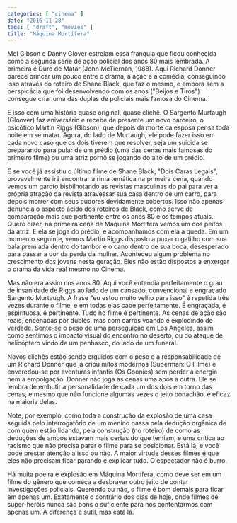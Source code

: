 ```yaml
---
categories: [ "cinema" ]
date: "2016-11-28"
tags: [ "draft", "movies" ]
title: "Máquina Mortífera"
---
```

Mel Gibson e Danny Glover estreiam essa franquia que ficou conhecida
como a segunda série de ação policial dos anos 80 mais lembrada. A
primeira é Duro de Matar (John McTiernan, 1988). Aqui Richard Donner
parece brincar um pouco entre o drama, a ação e a comédia, conseguindo
isso através do roteiro de Shane Black, que faz o mesmo, e embora sem
a perspicácia que foi desenvolvendo com os anos ("Beijos e Tiros")
consegue criar uma das duplas de policiais mais famosa do Cinema.

E isso com uma história quase original, quase clichê. O Sargento
Murtaugh (Gloover) faz aniversário e recebe de presente um novo parceiro,
o psicótico Martin Riggs (Gibson), que depois da morte da esposa pensa
toda noite em se matar. Agora, do lado de Murtaugh, ele pode fazer isso
em cada novo caso que os dois tiverem que resolver, seja um suicida
se preparando para pular de um prédio (uma das cenas mais famosas do
primeiro filme) ou uma atriz pornô se jogando do alto de um prédio.

E se você já assistiu o último filme de Shane Black, "Dois Caras
Legais", provavelmente irá encontrar a rima temática na primeira cena,
quando vemos um garoto bisbilhotando as revistas masculinas do pai para
ver a própria atração da revista atravessar sua casa dentro de um
carro, para depois morrer com seus pudores devidamente cobertos. Isso
não apenas denuncia o aspecto ácido dos roteiros de Black, como
serve de comparação mais que pertinente entre os anos 80 e os tempos
atuais. Quero dizer, na primeira cena de Máquina Mortífera vemos um
dos peitos da atriz. E ela se joga do prédio, e acompanhamos com ela
a queda. Em um momento seguinte, vemos Martin Riggs disposto a puxar o
gatilho com sua bala premiada dentro do tambor e o cano dentro de sua
boca, desesperado para passar a dor da perda da mulher. Aconteceu algum
problema no crescimento dos jovens nesta geração. Eles não estão
dispostos a enxergar o drama da vida real mesmo no Cinema.

Mas não era assim nos anos 80. Aqui você entendia perfeitamente o grau
de insanidade de Riggs ao lado de um cansado, convencional e engraçado
Sargento Murtaugh. A frase "eu estou muito velho para isso" é repetida
três vezes durante o filme, e em todas elas cabe perfeitamente. É
engraçada, é espirituosa, é pertinente. Tudo no filme é pertinente. As
cenas de ação são reais, encenadas por dublês, mas com carros voando
e explodindo de verdade. Sente-se o peso de uma perseguição em Los
Angeles, assim como sentimos o impacto visual do encontro no deserto,
ou do ataque de helicóptero vindo de um penhasco, do lado de um funeral.

Novos clichês estão sendo erguidos com o peso e a responsabilidade
de um Richard Donner que já criou mitos modernos (Superman: O Filme)
e enveredou-se por aventuras infantis (Os Goonies) sem perder a energia
nem a empolgação. Donner não joga as cenas uma após a outra. Ele se
lembra de embutir a personalidade de cada um dos dois em torno das cenas,
e mesmo que não funcione algumas vezes o jeito bonachão, é eficaz na
maioria delas.

Note, por exemplo, como toda a construção da explosão de uma casa
seguida pelo interrogatório de um menino passa pela dedução orgânica
de com quem estão lidando, pela construção (no roteiro) de como as
deduções de ambos estavam mais certas do que temiam, e uma crítica ao
racismo que não precisa parar o filme para se posicionar. Está lá,
e você pode prestar atenção a isso ou não. A maior virtude desses
filmes é que eles não precisam ficar parando e explicar tudo. O
espectador não é burro.

Há muita poeira e explosão em Máquina Mortífera, como deve ser
em um filme do gênero que começa a desbravar outro jeito de contar
investigações policiais. Querendo ou não, o filme é bom demais para
ficar em apenas um. Exatamente o contrário dos dias de hoje, onde filmes
de super-heróis nunca são bons o suficiente para nos contentarmos com
apenas um. A diferença é sutil, mas está lá.
